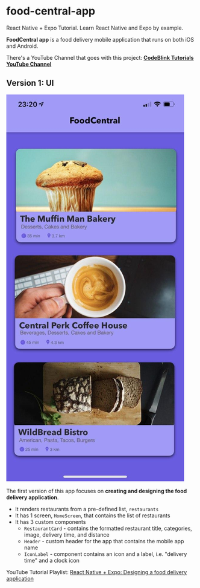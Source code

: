 # food-central-app

React Native + Expo Tutorial. Learn React Native and Expo by example.

**FoodCentral app** is a food delivery mobile application that runs on both iOS and Android.

There's a YouTube Channel that goes with this project: [**CodeBlink Tutorials YouTube Channel**](https://www.youtube.com/channel/UCDWFOP8hHKW0yef8q2RmS2Q)

## Version 1: UI

![Food Central App Mock-up](media/FoodCentral%20mock-up.jpg)

The first version of this app focuses on **creating and designing the food delivery application**.

- It renders restaurants from a pre-defined list, `restaurants`
- It has 1 screen, `HomeScreen`, that contains the list of restaurants
- It has 3 custom components
  - `RestaurantCard` - contains the formatted restaurant title, categories, image, delivery time, and distance
  - `Header` - custom header for the app that contains the mobile app name
  - `IconLabel` - component contains an icon and a label, i.e. "delivery time" and a clock icon

YouTube Tutorial Playlist: [React Native + Expo: Designing a food delivery application](https://www.youtube.com/playlist?list=PLucuSZBFj3AY52Y-XjxjABPmrwWHIr0hx)
